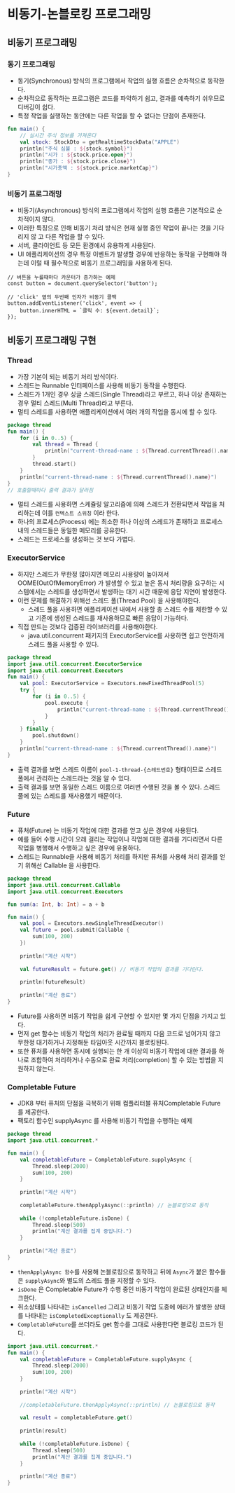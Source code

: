 # 비동기-논블로킹 프로그래밍

## 비동기 프로그래밍

### 동기 프로그래밍
- 동기(Synchronous) 방식의 프로그램에서 작업의 실행 흐름은 순차적으로 동작한다.
- 순차적으로 동작하는 프로그램은 코드를 파악하기 쉽고, 결과를 예측하기 쉬우므로 디버깅이 쉽다.
- 특정 작업을 실행하는 동안에는 다른 작업을 할 수 없다는 단점이 존재한다.

```kotlin
fun main() {
    // 실시간 주식 정보를 가져온다
    val stock: StockDto = getRealtimeStockData("APPLE")
    println("주식 심볼 : ${stock.symbol}")
    println("시가 : ${stock.price.open}")
    println("종가 : ${stock.price.close}")
    println("시가총액 : ${stock.price.marketCap}")
}
```

### 비동기 프로그래밍
- 비동기(Asynchronous) 방식의 프로그램에서 작업의 실행 흐름은 기본적으로 순차적이지 않다.
- 이러한 특징으로 인해 비동기 처리 방식은 현재 실행 중인 작업이 끝나는 것을 기다리지 않 고 다른 작업을 할 수 있다.
- 서버, 클라이언트 등 모든 환경에서 유용하게 사용된다.
- UI 애플리케이션의 경우 특정 이벤트가 발생할 경우에 반응하는 동작을 구현해야 하는데 이럴 때 필수적으로 비동기 프로그래밍을 사용하게 된다.

```
// 버튼을 누를때마다 카운터가 증가하는 예제
const button = document.querySelector('button');

// 'click' 옆의 두번째 인자가 비동기 콜백
button.addEventListener('click', event => {
    button.innerHTML = `클릭 수: ${event.detail}`;
});
```

## 비동기 프로그래밍 구현

### Thread

- 가장 기본이 되는 비동기 처리 방식이다.
- 스레드는 Runnable 인터페이스를 사용해 비동기 동작을 수행한다.
- 스레드가 1개인 경우 싱글 스레드(Single Thread)라고 부르고, 하나 이상 존재하는 경우 멀티 스레드(Multi Thread)라고 부른다.
- 멀티 스레드를 사용하면 애플리케이션에서 여러 개의 작업을 동시에 할 수 있다.

```kotlin
package thread
fun main() {
    for (i in 0..5) {
        val thread = Thread {
            println("current-thread-name : ${Thread.currentThread().name}")
        }
        thread.start()
    }
    println("current-thread-name : ${Thread.currentThread().name}")
}
// 호출할때마다 출력 결과가 달라짐
```

- 멀티 스레드를 사용하면 스케쥴링 알고리즘에 의해 스레드가 전환되면서 작업을 처리하는데 이를 `컨텍스트 스위칭` 이라 한다.
- 하나의 프로세스(Process) 에는 최소한 하나 이상의 스레드가 존재하고 프로세스 내의 스레드들은 동일한 메모리를 공유한다.
- 스레드는 프로세스를 생성하는 것 보다 가볍다.

### ExecutorService
- 하지만 스레드가 무한정 많아지면 메모리 사용량이 높아져서 OOME(OutOfMemoryError) 가 발생할 수 있고 높은 동시 처리량을 요구하는 시스템에서는 스레드를 생성하면서 발생하는 대기 시간 때문에 응답 지연이 발생한다.
- 이런 문제를 해결하기 위해선 스레드 풀(Thread Pool) 을 사용해야한다. 
  - 스레드 풀을 사용하면 애플리케이션 내에서 사용할 총 스레드 수를 제한할 수 있고 기존에 생성된 스레드를 재사용하므로 빠른 응답이 가능하다.
- 직접 만드는 것보다 검증된 라이브러리를 사용해야한다. 
  - java.util.concurrent 패키지의 ExecutorService를 사용하면 쉽고 안전하게 스레드 풀을 사용할 수 있다.

```kotlin
package thread
import java.util.concurrent.ExecutorService
import java.util.concurrent.Executors
fun main() {
    val pool: ExecutorService = Executors.newFixedThreadPool(5)
    try {
        for (i in 0..5) {
            pool.execute {
                println("current-thread-name : ${Thread.currentThread().name}")
            }
        }
    } finally {
        pool.shutdown()
    }
    println("current-thread-name : ${Thread.currentThread().name}")
}
```

- 출력 결과를 보면 스레드 이름이 `pool-1-thread-{스레드번호}` 형태이므로 스레드 풀에서 관리하는 스레드라는 것을 알 수 있다.
- 출력 결과를 보면 동일한 스레드 이름으로 여러번 수행된 것을 볼 수 있다. 스레드 풀에 있는 스레드를 재사용했기 때문이다.

### Future

- 퓨처(Future) 는 비동기 작업에 대한 결과를 얻고 싶은 경우에 사용된다.
- 예를 들어 수행 시간이 오래 걸리는 작업이나 작업에 대한 결과를 기다리면서 다른 작업을 병행해서 수행하고 싶은 경우에 유용하다.
- 스레드는 Runnable을 사용해 비동기 처리를 하지만 퓨처를 사용해 처리 결과를 얻기 위해선 Callable 을 사용한다.

```kotlin
package thread
import java.util.concurrent.Callable
import java.util.concurrent.Executors

fun sum(a: Int, b: Int) = a + b

fun main() {
    val pool = Executors.newSingleThreadExecutor()
    val future = pool.submit(Callable {
        sum(100, 200)
    })
  
    println("계산 시작")
  
    val futureResult = future.get() // 비동기 작업의 결과를 기다린다.
  
    println(futureResult)
  
    println("계산 종료")
}
```

- Future를 사용하면 비동기 작업을 쉽게 구현할 수 있지만 몇 가지 단점을 가지고 있다.
- 먼저 get 함수는 비동기 작업의 처리가 완료될 때까지 다음 코드로 넘어가지 않고 무한정 대기하거나 지정해둔 타임아웃 시간까지 블로킹된다.
- 또한 퓨처를 사용하면 동시에 실행되는 한 개 이상의 비동기 작업에 대한 결과를 하나로 조합하여 처리하거나 수동으로 완료 처리(completion) 할 수 있는 방법을 지원하지 않는다.

### Completable Future

- JDK8 부터 퓨처의 단점을 극복하기 위해 컴플리터블 퓨처Completable Future 를 제공한다.
- 팩토리 함수인 supplyAsync 를 사용해 비동기 작업을 수행하는 예제

```kotlin
package thread
import java.util.concurrent.*

fun main() {
    val completableFuture = CompletableFuture.supplyAsync {
        Thread.sleep(2000)
        sum(100, 200)
    }
  
    println("계산 시작")
  
    completableFuture.thenApplyAsync(::println) // 논블로킹으로 동작
  
    while (!completableFuture.isDone) {
        Thread.sleep(500)
        println("계산 결과를 집계 중입니다.")
    }
  
    println("계산 종료")
}
```

- `thenApplyAsync 함수`를 사용해 논블로킹으로 동작하고 뒤에 `Async`가 붙은 함수들은 `supplyAsync`와 별도의 스레드 풀을 지정할 수 있다.
- `isDone` 은 Completable Future가 수행 중인 비동기 작업이 완료된 상태인지를 체크한다.
- 취소상태를 나타내는 `isCancelled` 그리고 비동기 작업 도중에 에러가 발생한 상태를 나타내는 `isCompletedExceptionally` 도 제공한다.
- `CompletableFuture`를 쓰더라도 get 함수를 그대로 사용한다면 블로킹 코드가 된다.

```kotlin
import java.util.concurrent.*
fun main() {
    val completableFuture = CompletableFuture.supplyAsync {
        Thread.sleep(2000)
        sum(100, 200)
    }
    
    println("계산 시작")
    
    //completableFuture.thenApplyAsync(::println) // 논블로킹으로 동작
    
    val result = completableFuture.get()
    
    println(result)
    
    while (!completableFuture.isDone) {
        Thread.sleep(500)
        println("계산 결과를 집계 중입니다.")
    }
    
    println("계산 종료")
}
```
